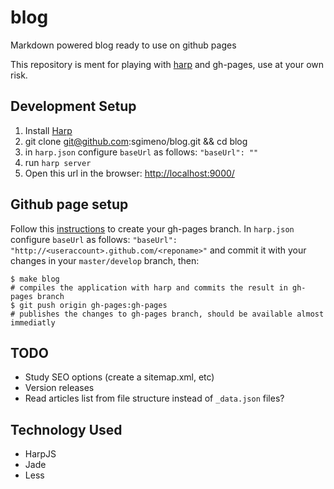 # blog
Markdown powered blog ready to use on github pages

This repository is ment for playing with [harp](harpjs.com) and gh-pages, use at your own risk.

## Development Setup
1. Install [Harp](http://harpjs.com/)  
2. git clone git@github.com:sgimeno/blog.git && cd blog
3. in `harp.json` configure `baseUrl` as follows: `"baseUrl": ""`
3. run `harp server`
4. Open this url in the browser: [http://localhost:9000/](http://localhost:9000/)

## Github page setup
Follow this [instructions](https://help.github.com/articles/creating-project-pages-manually/) to create your gh-pages branch. 
In `harp.json` configure `baseUrl` as follows: `"baseUrl": "http://<useraccount>.github.com/<reponame>"` and commit it with your changes in your `master/develop` branch, then:
```
$ make blog
# compiles the application with harp and commits the result in gh-pages branch
$ git push origin gh-pages:gh-pages
# publishes the changes to gh-pages branch, should be available almost immediatly
```


## TODO
 - Study SEO options (create a sitemap.xml, etc)
 - Version releases
 - Read articles list from file structure instead of `_data.json` files?

## Technology Used
- HarpJS
- Jade
- Less
